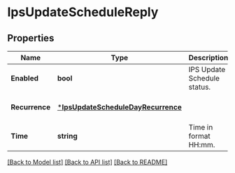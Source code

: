 # IpsUpdateScheduleReply

## Properties
Name | Type | Description | Notes
------------ | ------------- | ------------- | -------------
**Enabled** | **bool** | IPS Update Schedule status. | [optional] [default to null]
**Recurrence** | [***IpsUpdateScheduleDayRecurrence**](IpsUpdateScheduleDayRecurrence.md) |  | [optional] [default to null]
**Time** | **string** | Time in format HH:mm. | [optional] [default to null]

[[Back to Model list]](../README.md#documentation-for-models) [[Back to API list]](../README.md#documentation-for-api-endpoints) [[Back to README]](../README.md)


